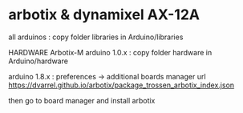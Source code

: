# arbotix & dynamixel AX-12A

all arduinos : copy folder libraries in Arduino/libraries

HARDWARE Arbotix-M
arduino 1.0.x : copy folder hardware in Arduino/hardware

arduino 1.8.x : preferences -> additional boards manager url
https://dvarrel.github.io/arbotix/package_trossen_arbotix_index.json

then go to board manager and install arbotix
